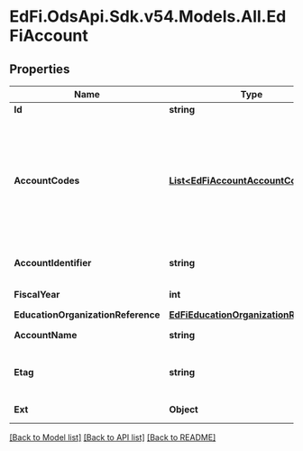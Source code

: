 # EdFi.OdsApi.Sdk.v54.Models.All.EdFiAccount

## Properties

Name | Type | Description | Notes
------------ | ------------- | ------------- | -------------
**Id** | **string** |  | [optional] 
**AccountCodes** | [**List&lt;EdFiAccountAccountCode&gt;**](EdFiAccountAccountCode.md) | An unordered collection of accountAccountCodes. The set of account codes defined for the education accounting system organized by account code type (e.g., fund, function, object) that map to the account. | 
**AccountIdentifier** | **string** | The alphanumeric string that identifies the account. | 
**FiscalYear** | **int** | The financial accounting year. | 
**EducationOrganizationReference** | [**EdFiEducationOrganizationReference**](EdFiEducationOrganizationReference.md) |  | 
**AccountName** | **string** | A descriptive name for the account. | [optional] 
**Etag** | **string** | A unique system-generated value that identifies the version of the resource. | [optional] 
**Ext** | **Object** | Extensions to the Account entity. | [optional] 

[[Back to Model list]](../README.md#documentation-for-models) [[Back to API list]](../README.md#documentation-for-api-endpoints) [[Back to README]](../README.md)


